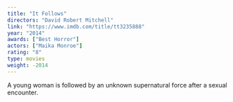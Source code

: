 ```yaml
---
title: "It Follows"
directors: "David Robert Mitchell"
link: "https://www.imdb.com/title/tt3235888"
year: "2014"
awards: ["Best Horror"]
actors: ["Maika Monroe"]
rating: "8"
type: movies
weight: -2014
---
```

A young woman is followed by an unknown supernatural force after a sexual encounter. 